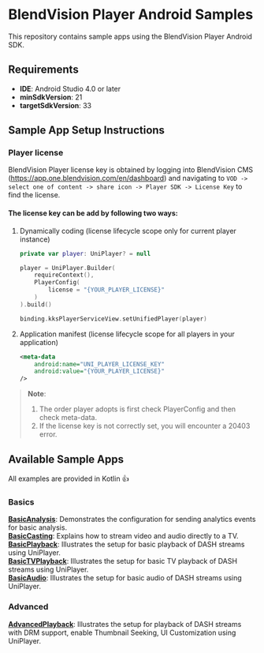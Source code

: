 # BlendVision Player Android Samples

This repository contains sample apps using the BlendVision Player Android SDK.

## Requirements

- **IDE**: Android Studio 4.0 or later
- **minSdkVersion**: 21
- **targetSdkVersion**: 33

## Sample App Setup Instructions

### Player license
BlendVision Player license key is obtained by logging into BlendVision CMS (https://app.one.blendvision.com/en/dashboard) and navigating to `VOD -> select one of content -> share icon -> Player SDK -> License Key` to find the license.

#### The license key can be add by following two ways:
1. Dynamically coding (license lifecycle scope only for current player instance)
    ```kotlin
    private var player: UniPlayer? = null
    
    player = UniPlayer.Builder(
        requireContext(),
        PlayerConfig(
            license = "{YOUR_PLAYER_LICENSE}"
        )
    ).build()
    
    binding.kksPlayerServiceView.setUnifiedPlayer(player)
    ```
2. Application manifest (license lifecycle scope for all players in your application)
    ```xml
    <meta-data 
        android:name="UNI_PLAYER_LICENSE_KEY" 
        android:value="{YOUR_PLAYER_LICENSE}"
    />
    ```

> **Note**:
>   1. The order player adopts is first check PlayerConfig and then check meta-data.
>   2. If the license key is not correctly set, you will encounter a 20403 error.

## Available Sample Apps

All examples are provided in Kotlin :+1:

### Basics

[**BasicAnalysis**](https://github.com/BlendVision/Android-Player-SDK/tree/main/BasicAnalysis):
Demonstrates the configuration for sending analytics events for basic analysis.  
[**BasicCasting**](https://github.com/BlendVision/Android-Player-SDK/tree/main/BasicCasting):
Explains how to stream video and audio directly to a TV.  
[**BasicPlayback**](https://github.com/BlendVision/Android-Player-SDK/tree/main/BasicPlayback):
Illustrates the setup for basic playback of DASH streams using UniPlayer.  
[**BasicTVPlayback**](https://github.com/BlendVision/Android-Player-SDK/tree/main/BasicTVPlayback):
Illustrates the setup for basic TV playback of DASH streams using UniPlayer.  
[**BasicAudio**](https://github.com/BlendVision/Android-Player-SDK/tree/main/BasicAudio):
Illustrates the setup for basic audio of DASH streams using UniPlayer.

### Advanced

[**AdvancedPlayback**](https://github.com/BlendVision/Android-Player-SDK/tree/main/AdvancedPlayback): Illustrates
the setup for playback of DASH streams with DRM support, enable Thumbnail Seeking, UI Customization
using UniPlayer.


